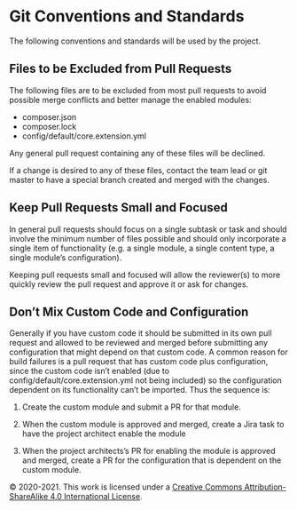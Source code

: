 # Git Conventions and Standards

The following conventions and standards will be used by the project.

## Files to be Excluded from Pull Requests

The following files are to be excluded from most pull requests to avoid possible merge conflicts and better manage the enabled modules: 


- composer.json
- composer.lock
- config/default/core.extension.yml

Any general pull request containing any of these files will be declined.

If a change is desired to any of these files, contact the team lead or git master to have a special branch created and merged with the changes.

## Keep Pull Requests Small and Focused

In general pull requests should focus on a single subtask or task and should involve the minimum number of files possible and should only incorporate a single item of functionality (e.g. a single module, a single content type, a single module’s configuration).

Keeping pull requests small and focused will allow the reviewer(s) to more quickly review the pull request and approve it or ask for changes.

## Don’t Mix Custom Code and Configuration

Generally if you have custom code it should be submitted in its own pull request and allowed to be reviewed and merged before submitting any configuration that might depend on that custom code. A common reason for build failures is a pull request that has custom code plus configuration, since the custom code isn’t enabled (due to config/default/core.extension.yml not being included) so the configuration dependent on its functionality can’t be imported. Thus the sequence is:

1.  Create the custom module and submit a PR for that module.

2.  When the custom module is approved and merged, create a Jira task to have the project architect enable the module

3.  When the project architects’s PR for enabling the module is approved and merged, create a PR for the configuration that is dependent on the custom module.

© 2020-2021. This work is licensed under a [Creative Commons Attribution-ShareAlike 4.0 International License](http://creativecommons.org/licenses/by-sa/4.0/).
